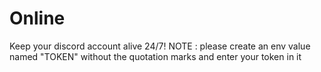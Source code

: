# Online
Keep your discord account alive 24/7!
NOTE : please create an env value named "TOKEN" without the quotation marks and enter your token in it
